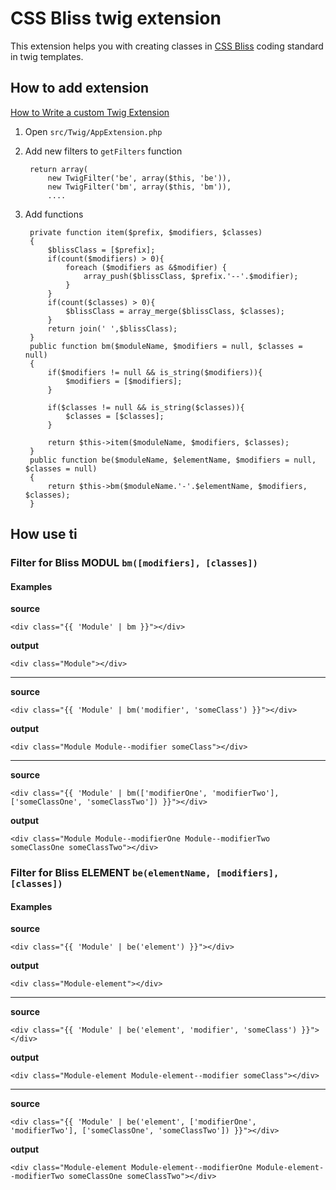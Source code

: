 # CSS Bliss twig extension

This extension helps you with creating classes in [ CSS Bliss](https://github.com/gilbox/css-bliss " CSS Bliss") coding standard in twig templates.

## How to add extension
[How to Write a custom Twig Extension](https://symfony.com/doc/current/templating/twig_extension.html "How to Write a custom Twig Extension")

1. Open `src/Twig/AppExtension.php`
2. Add new filters to `getFilters` function


		return array(
			new TwigFilter('be', array($this, 'be')),
			new TwigFilter('bm', array($this, 'bm')),
			....

3. Add functions


		private function item($prefix, $modifiers, $classes)
		{
			$blissClass = [$prefix];
			if(count($modifiers) > 0){
				foreach ($modifiers as &$modifier) {
					array_push($blissClass, $prefix.'--'.$modifier);
				}
			}
			if(count($classes) > 0){
				$blissClass = array_merge($blissClass, $classes);
			}
			return join(' ',$blissClass);
		}
		public function bm($moduleName, $modifiers = null, $classes = null)
		{
			if($modifiers != null && is_string($modifiers)){
				$modifiers = [$modifiers];
			}
		
			if($classes != null && is_string($classes)){
				$classes = [$classes];
			}
		
			return $this->item($moduleName, $modifiers, $classes);
		}
		public function be($moduleName, $elementName, $modifiers = null, $classes = null)
		{
			return $this->bm($moduleName.'-'.$elementName, $modifiers, $classes);
		}

## How use ti

### Filter for Bliss MODUL `bm([modifiers], [classes])`
#### Examples

**source**

	<div class="{{ 'Module' | bm }}"></div>
**output**

	<div class="Module"></div>

------------

**source**

	<div class="{{ 'Module' | bm('modifier', 'someClass') }}"></div>
**output**

	<div class="Module Module--modifier someClass"></div>

------------
**source**

	<div class="{{ 'Module' | bm(['modifierOne', 'modifierTwo'], ['someClassOne', 'someClassTwo']) }}"></div>
**output**

	<div class="Module Module--modifierOne Module--modifierTwo someClassOne someClassTwo"></div>


### Filter for Bliss ELEMENT `be(elementName, [modifiers], [classes])`
#### Examples

**source**

	<div class="{{ 'Module' | be('element') }}"></div>
**output**

	<div class="Module-element"></div>

------------

**source**

	<div class="{{ 'Module' | be('element', 'modifier', 'someClass') }}"></div>
**output**

	<div class="Module-element Module-element--modifier someClass"></div>

------------
**source**

	<div class="{{ 'Module' | be('element', ['modifierOne', 'modifierTwo'], ['someClassOne', 'someClassTwo']) }}"></div>
**output**

	<div class="Module-element Module-element--modifierOne Module-element--modifierTwo someClassOne someClassTwo"></div>
